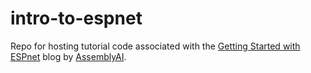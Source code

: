 # intro-to-espnet
Repo for hosting tutorial code associated with the [Getting Started with ESPnet](www.assemblyai.com/blog/getting-started-with-espnet/) blog by [AssemblyAI](https://www.assemblyai.com/).

